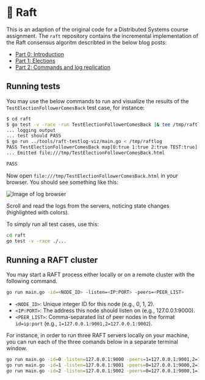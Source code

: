 # :rowboat: Raft

This is an adaption of the original code for a Distributed Systems course assignment. The `raft` repository contains the incremental implementation of the Raft consensus algoritm describted in the below blog posts:

* [Part 0: Introduction](https://eli.thegreenplace.net/2020/implementing-raft-part-0-introduction/)
* [Part 1: Elections](https://eli.thegreenplace.net/2020/implementing-raft-part-1-elections/)
* [Part 2: Commands and log replication](https://eli.thegreenplace.net/2020/implementing-raft-part-2-commands-and-log-replication/)

## Running tests

You may use the below commands to run and visualize the results of the `TestElectionFollowerComesBack` test case, for instance:

```bash
$ cd raft
$ go test -v -race -run TestElectionFollowerComesBack |& tee /tmp/raftlog
... logging output
... test should PASS
$ go run ../tools/raft-testlog-viz/main.go < /tmp/raftlog
PASS TestElectionFollowerComesBack map[0:true 1:true 2:true TEST:true] ; entries: 150
... Emitted file:///tmp/TestElectionFollowerComesBack.html

PASS
```

Now open `file:///tmp/TestElectionFollowerComesBack.html` in your browser.
You should see something like this:

![Image of log browser](./raftlog-screenshot.png)

Scroll and read the logs from the servers, noticing state changes (highlighted with colors).

To simply run all test cases, use this:

```bash
cd raft
go test -v -race ./...
```

## Running a RAFT cluster

You may start a RAFT process either locally or on a remote cluster with the following command.

```bash
go run main.go -id=<NODE_ID> -listen=<IP:PORT> -peers=<PEER_LIST>
```

- `<NODE_ID>`: Unique integer ID for this node (e.g., 0, 1, 2).
- `<IP:PORT>`: The address this node should listen on (e.g., 127.0.0.1:9000).
- `<PEER_LIST>`: Comma-separated list of peer nodes in the format `id=ip:port` (e.g., `1=127.0.0.1:9001,2=127.0.0.1:9002`).

For instance, in order to run three RAFT servers locally on your machine, you can run each of the three comands below in a separate terminal window.

```bash
go run main.go -id=0 -listen=127.0.0.1:9000 -peers=1=127.0.0.1:9001,2=127.0.0.1:9002
go run main.go -id=1 -listen=127.0.0.1:9001 -peers=0=127.0.0.1:9000,2=127.0.0.1:9002
go run main.go -id=2 -listen=127.0.0.1:9002 -peers=0=127.0.0.1:9000,1=127.0.0.1:9001
```